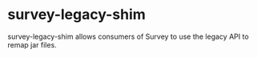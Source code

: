 survey-legacy-shim
==================

survey-legacy-shim allows consumers of Survey to use the legacy API to remap jar files.
